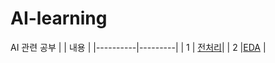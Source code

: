# AI-learning
AI 관련 공부
|          | 내용 |
|----------|---------|
| 1 | <a align="left" href="https://github.com/ohdyo/AI-learning/blob/main/machine-learning/01_overview/README.md#%EB%8D%B0%EC%9D%B4%ED%84%B0-%EC%A0%84%EC%B2%98%EB%A6%AC">전처리<a/>|
| 2 |<a align="left" href="[https://github.com/ohdyo/AI-learning/tree/main/machine-learning](https://github.com/ohdyo/AI-learning/blob/main/machine-learning/README.md)">EDA<a/> |
